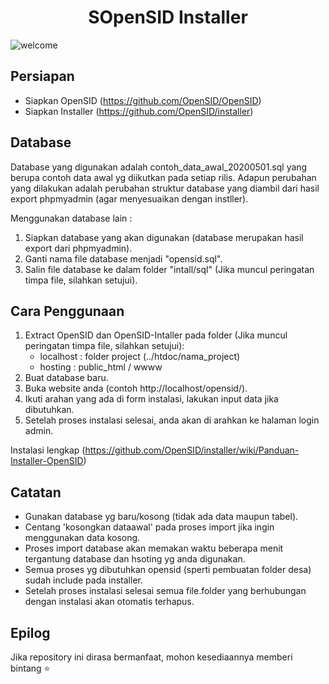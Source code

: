 <h1 align="center">SOpenSID Installer</h1>

![welcome](https://user-images.githubusercontent.com/57283157/80909272-26244500-8d51-11ea-9f77-018ade7b2ab3.png)

## Persiapan
- Siapkan OpenSID (https://github.com/OpenSID/OpenSID)
- Siapkan Installer (https://github.com/OpenSID/installer)

## Database
Database yang digunakan adalah contoh_data_awal_20200501.sql yang berupa contoh data awal yg diikutkan pada setiap rilis. Adapun perubahan yang dilakukan adalah perubahan struktur database yang diambil dari hasil export phpmyadmin (agar menyesuaikan dengan instller).

Menggunakan database lain :
1. Siapkan database yang akan digunakan (database merupakan hasil export dari phpmyadmin).
2. Ganti nama file database menjadi "opensid.sql".
3. Salin file database ke dalam folder "intall/sql" (Jika muncul peringatan timpa file, silahkan setujui).

## Cara Penggunaan
1. Extract OpenSID dan OpenSID-Intaller pada folder (Jika muncul peringatan timpa file, silahkan setujui):
   - localhost : folder project (../htdoc/nama_project)
   - hosting : public_html / wwww
2. Buat database baru.
3. Buka website anda (contoh http://localhost/opensid/).
4. Ikuti arahan yang ada di form instalasi, lakukan input data jika dibutuhkan.
5. Setelah proses instalasi selesai, anda akan di arahkan ke halaman login admin.

Instalasi lengkap (https://github.com/OpenSID/installer/wiki/Panduan-Installer-OpenSID) 

## Catatan
- Gunakan database yg baru/kosong (tidak ada data maupun tabel).
- Centang 'kosongkan dataawal' pada proses import jika ingin menggunakan data kosong.
- Proses import database akan memakan waktu beberapa menit tergantung database dan hsoting yg anda digunakan.
- Semua proses yg dibutuhkan opensid (sperti pembuatan folder desa) sudah include pada installer.
- Setelah proses instalasi selesai semua file.folder yang berhubungan dengan instalasi akan otomatis terhapus.

## Epilog
Jika repository ini dirasa bermanfaat, mohon kesediaannya memberi bintang ⭐
